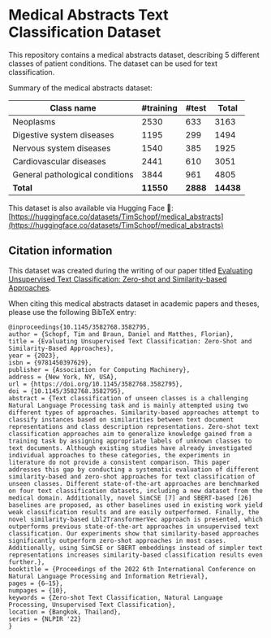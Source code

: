 # Medical Abstracts Text Classification Dataset
This repository contains a medical abstracts dataset, describing 5 different classes of patient conditions. The dataset can be used for text classification. 

Summary of the medical abstracts dataset:


| **Class name**                  | **#training** | **#test** | **Total** |
|---------------------------------|---------------|-----------|-----------|
| Neoplasms                       | 2530          | 633       | 3163      |
| Digestive system diseases       | 1195          | 299       | 1494      |
| Nervous system diseases         | 1540          | 385       | 1925      |
| Cardiovascular diseases         | 2441          | 610       | 3051      |
| General pathological conditions | 3844          | 961       | 4805      |
| **Total**                       | **11550**     | **2888**  | **14438** |

This dataset is also available via Hugging Face 🤗: [https://huggingface.co/datasets/TimSchopf/medical_abstracts](https://huggingface.co/datasets/TimSchopf/medical_abstracts)

## Citation information

This dataset was created during the writing of our paper titled [Evaluating Unsupervised Text Classification: Zero-shot and Similarity-based Approaches](https://doi.org/10.1145/3582768.3582795).

When citing this medical abstracts dataset in academic papers and theses, please use the following BibTeX entry:
``` 
@inproceedings{10.1145/3582768.3582795,
author = {Schopf, Tim and Braun, Daniel and Matthes, Florian},
title = {Evaluating Unsupervised Text Classification: Zero-Shot and Similarity-Based Approaches},
year = {2023},
isbn = {9781450397629},
publisher = {Association for Computing Machinery},
address = {New York, NY, USA},
url = {https://doi.org/10.1145/3582768.3582795},
doi = {10.1145/3582768.3582795},
abstract = {Text classification of unseen classes is a challenging Natural Language Processing task and is mainly attempted using two different types of approaches. Similarity-based approaches attempt to classify instances based on similarities between text document representations and class description representations. Zero-shot text classification approaches aim to generalize knowledge gained from a training task by assigning appropriate labels of unknown classes to text documents. Although existing studies have already investigated individual approaches to these categories, the experiments in literature do not provide a consistent comparison. This paper addresses this gap by conducting a systematic evaluation of different similarity-based and zero-shot approaches for text classification of unseen classes. Different state-of-the-art approaches are benchmarked on four text classification datasets, including a new dataset from the medical domain. Additionally, novel SimCSE [7] and SBERT-based [26] baselines are proposed, as other baselines used in existing work yield weak classification results and are easily outperformed. Finally, the novel similarity-based Lbl2TransformerVec approach is presented, which outperforms previous state-of-the-art approaches in unsupervised text classification. Our experiments show that similarity-based approaches significantly outperform zero-shot approaches in most cases. Additionally, using SimCSE or SBERT embeddings instead of simpler text representations increases similarity-based classification results even further.},
booktitle = {Proceedings of the 2022 6th International Conference on Natural Language Processing and Information Retrieval},
pages = {6–15},
numpages = {10},
keywords = {Zero-shot Text Classification, Natural Language Processing, Unsupervised Text Classification},
location = {Bangkok, Thailand},
series = {NLPIR '22}
}
``` 
